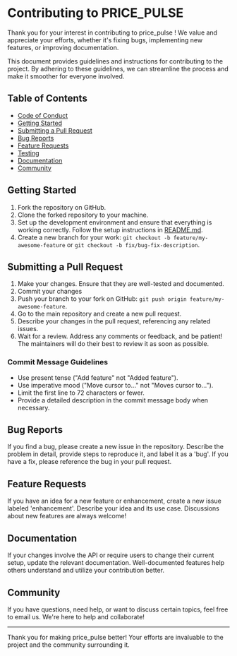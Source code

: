 # Contributing to PRICE_PULSE

Thank you for your interest in contributing to price_pulse ! We value and appreciate your efforts, whether it's fixing bugs, implementing new features, or improving documentation.

This document provides guidelines and instructions for contributing to the project. By adhering to these guidelines, we can streamline the process and make it smoother for everyone involved.

## Table of Contents

- [Code of Conduct](#code-of-conduct)
- [Getting Started](#getting-started)
- [Submitting a Pull Request](#submitting-a-pull-request)
- [Bug Reports](#bug-reports)
- [Feature Requests](#feature-requests)
- [Testing](#testing)
- [Documentation](#documentation)
- [Community](#community)

## Getting Started

1. Fork the repository on GitHub.
2. Clone the forked repository to your machine.
3. Set up the development environment and ensure that everything is working correctly. Follow the setup instructions in [README.md](README.md).
4. Create a new branch for your work: `git checkout -b feature/my-awesome-feature` or `git checkout -b fix/bug-fix-description`.

## Submitting a Pull Request

1. Make your changes. Ensure that they are well-tested and documented.
2. Commit your changes
3. Push your branch to your fork on GitHub: `git push origin feature/my-awesome-feature`.
4. Go to the main repository and create a new pull request.
5. Describe your changes in the pull request, referencing any related issues.
6. Wait for a review. Address any comments or feedback, and be patient! The maintainers will do their best to review it as soon as possible.

### Commit Message Guidelines

- Use present tense ("Add feature" not "Added feature").
- Use imperative mood ("Move cursor to..." not "Moves cursor to...").
- Limit the first line to 72 characters or fewer.
- Provide a detailed description in the commit message body when necessary.

## Bug Reports

If you find a bug, please create a new issue in the repository. Describe the problem in detail, provide steps to reproduce it, and label it as a 'bug'. If you have a fix, please reference the bug in your pull request.

## Feature Requests

If you have an idea for a new feature or enhancement, create a new issue labeled 'enhancement'. Describe your idea and its use case. Discussions about new features are always welcome!

## Documentation

If your changes involve the API or require users to change their current setup, update the relevant documentation. Well-documented features help others understand and utilize your contribution better.

## Community

If you have questions, need help, or want to discuss certain topics, feel free to email us. We're here to help and collaborate!

---

Thank you for making price_pulse better! Your efforts are invaluable to the project and the community surrounding it.